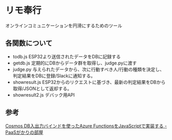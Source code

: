 # リモ奉行

オンラインコミュニケーションを円滑にするためのツール

## 各関数について
* todb.js
ESP32より送信されたデータをDBに記録する
* getdb.js
定期的にDBからデータ群を取得し、judge.pyに渡す
* judge.py
与えられたデータから、次に行動すべき人/行動の種類を決定し、判定結果をDBに登録/Slackに通知する。
* showresult.js
ESP32からのリクエストに基づき、最新の判定結果をDBから取得/JSONとして返却する。
* showresult2.js
デバック用API

## 参考
[Cosmos DB入出力バインドを使ったAzure FunctionsをJavaScriptで実装する - PaaSがかりの部屋](https://k-miyake.github.io/blog/functions-cosmosdb-bindings/)
